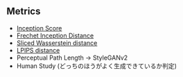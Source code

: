 <a id="Metrics"></a>

## Metrics

- [Inception Score](https://arxiv.org/abs/1606.03498.pdf)
- [Frechet Inception Distance](https://arxiv.org/abs/1706.08500.pdf)
- [Sliced Wasserstein distance](https://arxiv.org/abs/1803.11188.pdf)
- [LPIPS distance](https://arxiv.org/abs/1801.03924.pdf)
- Perceptual Path Length -> StyleGANv2
- Human Study (どっちのほうがよく生成できているか判定)